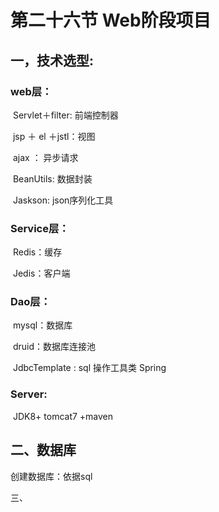 # 第二十六节  Web阶段项目

## 一，技术选型:

### web层：

​	Servlet＋filter: 前端控制器

​	jsp ＋ el ＋jstl：视图

​	ajax ： 异步请求

​	BeanUtils: 数据封装

​	Jaskson: json序列化工具

### Service层：

​	Redis：缓存

​	Jedis：客户端

### Dao层：

​	mysql：数据库

​	druid：数据库连接池

​	JdbcTemplate : sql 操作工具类 Spring

### Server:

​	JDK8+ tomcat7 +maven



## 二、数据库

创建数据库：依据sql



三、

